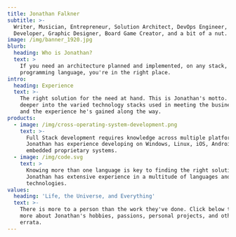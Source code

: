 ```yaml
---
title: Jonathan Falkner
subtitle: >-
  Writer, Musician, Entrepreneur, Solution Architect, DevOps Engineer,
  Developer, Graphic Designer, Board Game Creator, and a bit of a nut.
image: /img/banner_1920.jpg
blurb:
  heading: Who is Jonathan?
  text: >
    If you need an architecture planned and implemented, on any stack, in any
    programming language, you're in the right place.
intro:
  heading: Experience
  text: >-
    The right solution for the need at hand. This is Jonathan's motto. Dive
    deeper into the varied technology stacks used in meeting the business needs
    and the experience he's gained along the way.
products:
  - image: /img/cross-operating-system-development.png
    text: >-
      Full Stack development requires knowledge across multiple platforms.
      Jonathan has experience developing on Windows, Linux, iOS, Android, and
      embedded proprietary systems.
  - image: /img/code.svg
    text: >
      Knowing more than one language is key to finding the right solution.
      Jonathan has extensive experience in a multitude of languages and
      technologies.
values:
  heading: 'Life, the Universe, and Everything'
  text: >-
    There is more to a person than the work they've done. Click below to learn
    more about Jonathan's hobbies, passions, personal projects, and other
    errata.
---
```


